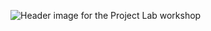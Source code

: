 ![Header image for the Project Lab workshop](https://raw.githubusercontent.com/DHRI-Curriculum/project-lab/v2.0/_django-meta/header%403x.png)
